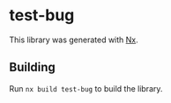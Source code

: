 # test-bug

This library was generated with [Nx](https://nx.dev).

## Building

Run `nx build test-bug` to build the library.
